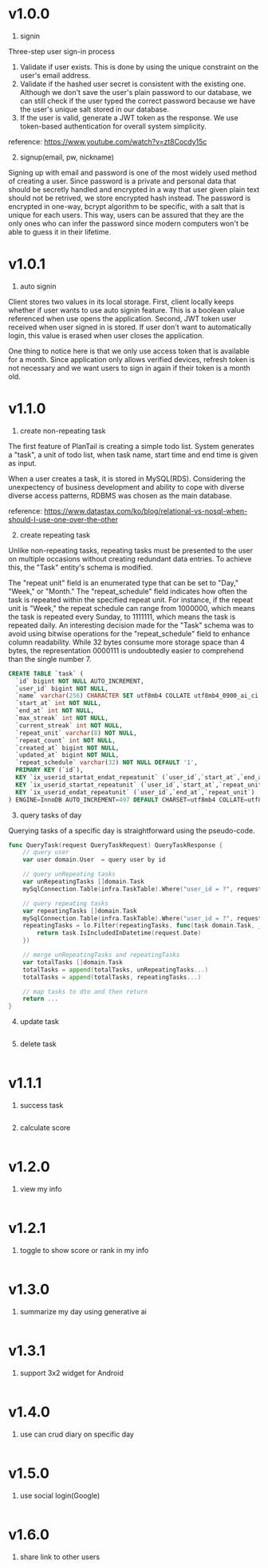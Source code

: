 # v1.0.0
1. signin

Three-step user sign-in process
1. Validate if user exists. This is done by using the unique constraint on the user's email address.
2. Validate if the hashed user secret is consistent with the existing one. Although we don't save the user's plain password to our database, we can still check if the user typed the correct password because we have the user's unique salt stored in our database.
3. If the user is valid, generate a JWT token as the response. We use token-based authentication for overall system simplicity. 

reference: https://www.youtube.com/watch?v=zt8Cocdy15c


2. signup(email, pw, nickname)

Signing up with email and password is one of the most widely used method of creating a user. Since password is a private and personal data that should be secretly handled and encrypted in a way that user given plain text should not be retrived, we store encrypted hash instead. The password is encrypted in one-way, bcrypt algorithm to be specific, with a salt that is unique for each users. This way, users can be assured that they are the only ones who can infer the password since modern computers won't be able to guess it in their lifetime. 


# v1.0.1
1. auto signin

Client stores two values in its local storage.
First, client locally keeps whether if user wants to use auto signin feature. This is a boolean value referenced when use opens the application. Second, JWT token user received when user signed in is stored. If user don't want to automatically login, this value is erased when user closes the application. 

One thing to notice here is that we only use access token that is available for a month. Since application only allows verified devices, refresh token is not necessary and we want users to sign in again if their token is a month old.


# v1.1.0
1. create non-repeating task

The first feature of PlanTail is creating a simple todo list. System generates a "task", a unit of todo list, when task name, start time and end time is given as input.

When a user creates a task, it is stored in MySQL(RDS). Considering the unexpectency of business development and ability to cope with diverse diverse access patterns, RDBMS was chosen as the main database.   

reference: https://www.datastax.com/ko/blog/relational-vs-nosql-when-should-I-use-one-over-the-other

2. create repeating task

Unlike non-repeating tasks, repeating tasks must be presented to the user on multiple occasions without creating redundant data entries. To achieve this, the "Task" entity's schema is modified.

The "repeat unit" field is an enumerated type that can be set to "Day," "Week," or "Month." The "repeat_schedule" field indicates how often the task is repeated within the specified repeat unit. For instance, if the repeat unit is "Week," the repeat schedule can range from 1000000, which means the task is repeated every Sunday, to 1111111, which means the task is repeated daily. An interesting decision made for the "Task" schema was to avoid using bitwise operations for the "repeat_schedule" field to enhance column readability. While 32 bytes consume more storage space than 4 bytes, the representation 0000111 is undoubtedly easier to comprehend than the single number 7.

```sql
CREATE TABLE `task` (
  `id` bigint NOT NULL AUTO_INCREMENT,
  `user_id` bigint NOT NULL,
  `name` varchar(256) CHARACTER SET utf8mb4 COLLATE utf8mb4_0900_ai_ci NOT NULL,
  `start_at` int NOT NULL,
  `end_at` int NOT NULL,
  `max_streak` int NOT NULL,
  `current_streak` int NOT NULL,
  `repeat_unit` varchar(8) NOT NULL,
  `repeat_count` int NOT NULL,
  `created_at` bigint NOT NULL,
  `updated_at` bigint NOT NULL,
  `repeat_schedule` varchar(32) NOT NULL DEFAULT '1',
  PRIMARY KEY (`id`),
  KEY `ix_userid_startat_endat_repeatunit` (`user_id`,`start_at`,`end_at`,`repeat_unit`),
  KEY `ix_userid_startat_repeatunit` (`user_id`,`start_at`,`repeat_unit`),
  KEY `ix_userid_endat_repeatunit` (`user_id`,`end_at`,`repeat_unit`)
) ENGINE=InnoDB AUTO_INCREMENT=497 DEFAULT CHARSET=utf8mb4 COLLATE=utf8mb4_0900_ai_ci;;
```

3. query tasks of day

Querying tasks of a specific day is straightforward using the pseudo-code. 

```go 
func QueryTask(request QueryTaskRequest) QueryTaskResponse {
	// query user
	var user domain.User  = query user by id

	// query unRepeating tasks
	var unRepeatingTasks []domain.Task
	mySqlConnection.Table(infra.TaskTable).Where("user_id = ?", request.UserId).Where("start_at = ?", request.Date).Where("repeat_unit = ?", domain.NEVER).Find(&unRepeatingTasks)

	// query repeating tasks
	var repeatingTasks []domain.Task
	mySqlConnection.Table(infra.TaskTable).Where("user_id = ?", request.UserId).Where("start_at <= ?", request.Date).Where("end_at >= ?", request.Date).Where("repeat_unit != ?", domain.NEVER).Find(&repeatingTasks)
	repeatingTasks = lo.Filter(repeatingTasks, func(task domain.Task, _ int) bool {
		return task.IsIncludedInDatetime(request.Date)
	})

	// merge unRepeatingTasks and repeatingTasks
	var totalTasks []domain.Task
	totalTasks = append(totalTasks, unRepeatingTasks...)
	totalTasks = append(totalTasks, repeatingTasks...)

    // map tasks to dto and then return
    return ...
}
```
4. update task
```
```
5. delete task
```
```

# v1.1.1
1. success task
```
```
2. calculate score
```
```

# v1.2.0
1. view my info
```
```

# v1.2.1
1. toggle to show score or rank in my info
```
```

# v1.3.0
1. summarize my day using generative ai
```
```

# v1.3.1
1. support 3x2 widget for Android
```
```

# v1.4.0
1. use can crud diary on specific day
```
```

# v1.5.0
1. use social login(Google)
```
```

# v1.6.0
1. share link to other users
```
```
